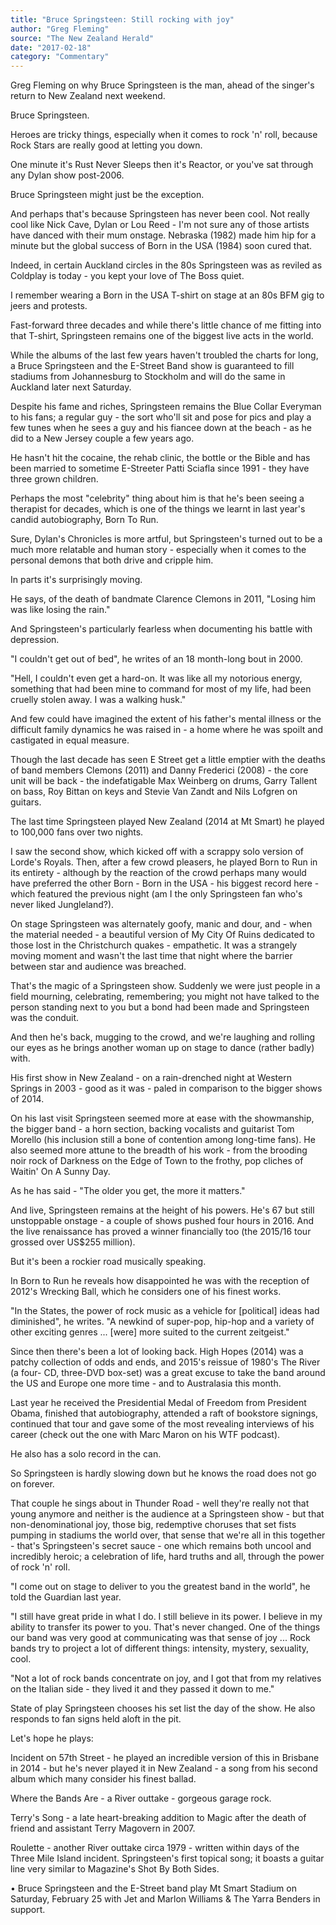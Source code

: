 ```yaml
---
title: "Bruce Springsteen: Still rocking with joy"
author: "Greg Fleming"
source: "The New Zealand Herald"
date: "2017-02-18"
category: "Commentary"
---
```


Greg Fleming on why Bruce Springsteen is the man, ahead of the singer's return to New Zealand next weekend.

Bruce Springsteen.

Heroes are tricky things, especially when it comes to rock 'n' roll, because Rock Stars are really good at letting you down.

One minute it's Rust Never Sleeps then it's Reactor, or you've sat through any Dylan show post-2006.

Bruce Springsteen might just be the exception.

And perhaps that's because Springsteen has never been cool. Not really cool like Nick Cave, Dylan or Lou Reed - I'm not sure any of those artists have danced with their mum onstage. Nebraska (1982) made him hip for a minute but the global success of Born in the USA (1984) soon cured that.

Indeed, in certain Auckland circles in the 80s Springsteen was as reviled as Coldplay is today - you kept your love of The Boss quiet.

I remember wearing a Born in the USA T-shirt on stage at an 80s BFM gig to jeers and protests.

Fast-forward three decades and while there's little chance of me fitting into that T-shirt, Springsteen remains one of the biggest live acts in the world.

While the albums of the last few years haven't troubled the charts for long, a Bruce Springsteen and the E-Street Band show is guaranteed to fill stadiums from Johannesburg to Stockholm and will do the same in Auckland later next Saturday.

Despite his fame and riches, Springsteen remains the Blue Collar Everyman to his fans; a regular guy - the sort who'll sit and pose for pics and play a few tunes when he sees a guy and his fiancee down at the beach - as he did to a New Jersey couple a few years ago.

He hasn't hit the cocaine, the rehab clinic, the bottle or the Bible and has been married to sometime E-Streeter Patti Sciafla since 1991 - they have three grown children.

Perhaps the most "celebrity" thing about him is that he's been seeing a therapist for decades, which is one of the things we learnt in last year's candid autobiography, Born To Run.

Sure, Dylan's Chronicles is more artful, but Springsteen's turned out to be a much more relatable and human story - especially when it comes to the personal demons that both drive and cripple him.

In parts it's surprisingly moving.

He says, of the death of bandmate Clarence Clemons in 2011, "Losing him was like losing the rain."

And Springsteen's particularly fearless when documenting his battle with depression.

"I couldn't get out of bed", he writes of an 18 month-long bout in 2000.

"Hell, I couldn't even get a hard-on. It was like all my notorious energy, something that had been mine to command for most of my life, had been cruelly stolen away. I was a walking husk."

And few could have imagined the extent of his father's mental illness or the difficult family dynamics he was raised in - a home where he was spoilt and castigated in equal measure.

Though the last decade has seen E Street get a little emptier with the deaths of band members Clemons (2011) and Danny Frederici (2008) - the core unit will be back - the indefatigable Max Weinberg on drums, Garry Tallent on bass, Roy Bittan on keys and Stevie Van Zandt and Nils Lofgren on guitars.

The last time Springsteen played New Zealand (2014 at Mt Smart) he played to 100,000 fans over two nights.

I saw the second show, which kicked off with a scrappy solo version of Lorde's Royals. Then, after a few crowd pleasers, he played Born to Run in its entirety - although by the reaction of the crowd perhaps many would have preferred the other Born - Born in the USA - his biggest record here - which featured the previous night (am I the only Springsteen fan who's never liked Jungleland?).

On stage Springsteen was alternately goofy, manic and dour, and - when the material needed - a beautiful version of My City Of Ruins dedicated to those lost in the Christchurch quakes - empathetic. It was a strangely moving moment and wasn't the last time that night where the barrier between star and audience was breached.

That's the magic of a Springsteen show. Suddenly we were just people in a field mourning, celebrating, remembering; you might not have talked to the person standing next to you but a bond had been made and Springsteen was the conduit.

And then he's back, mugging to the crowd, and we're laughing and rolling our eyes as he brings another woman up on stage to dance (rather badly) with.

His first show in New Zealand - on a rain-drenched night at Western Springs in 2003 - good as it was - paled in comparison to the bigger shows of 2014.

On his last visit Springsteen seemed more at ease with the showmanship, the bigger band - a horn section, backing vocalists and guitarist Tom Morello (his inclusion still a bone of contention among long-time fans). He also seemed more attune to the breadth of his work - from the brooding noir rock of Darkness on the Edge of Town to the frothy, pop cliches of Waitin' On A Sunny Day.

As he has said - "The older you get, the more it matters."

And live, Springsteen remains at the height of his powers. He's 67 but still unstoppable onstage - a couple of shows pushed four hours in 2016. And the live renaissance has proved a winner financially too (the 2015/16 tour grossed over US$255 million).

But it's been a rockier road musically speaking.

In Born to Run he reveals how disappointed he was with the reception of 2012's Wrecking Ball, which he considers one of his finest works.

"In the States, the power of rock music as a vehicle for [political] ideas had diminished", he writes. "A newkind of super-pop, hip-hop and a variety of other exciting genres ... [were] more suited to the current zeitgeist."

Since then there's been a lot of looking back. High Hopes (2014) was a patchy collection of odds and ends, and 2015's reissue of 1980's The River (a four- CD, three-DVD box-set) was a great excuse to take the band around the US and Europe one more time - and to Australasia this month.

Last year he received the Presidential Medal of Freedom from President Obama, finished that autobiography, attended a raft of bookstore signings, continued that tour and gave some of the most revealing interviews of his career (check out the one with Marc Maron on his WTF podcast).

He also has a solo record in the can.

So Springsteen is hardly slowing down but he knows the road does not go on forever.

That couple he sings about in Thunder Road - well they're really not that young anymore and neither is the audience at a Springsteen show - but that non-denominational joy, those big, redemptive choruses that set fists pumping in stadiums the world over, that sense that we're all in this together - that's Springsteen's secret sauce - one which remains both uncool and incredibly heroic; a celebration of life, hard truths and all, through the power of rock 'n' roll.

"I come out on stage to deliver to you the greatest band in the world", he told the Guardian last year.

"I still have great pride in what I do. I still believe in its power. I believe in my ability to transfer its power to you. That's never changed. One of the things our band was very good at communicating was that sense of joy ... Rock bands try to project a lot of different things: intensity, mystery, sexuality, cool.

"Not a lot of rock bands concentrate on joy, and I got that from my relatives on the Italian side - they lived it and they passed it down to me."

State of play Springsteen chooses his set list the day of the show. He also responds to fan signs held aloft in the pit.

Let's hope he plays:

Incident on 57th Street - he played an incredible version of this in Brisbane in 2014 - but he's never played it in New Zealand - a song from his second album which many consider his finest ballad.

Where the Bands Are - a River outtake - gorgeous garage rock.

Terry's Song - a late heart-breaking addition to Magic after the death of friend and assistant Terry Magovern in 2007.

Roulette - another River outtake circa 1979 - written within days of the Three Mile Island incident. Springsteen's first topical song; it boasts a guitar line very similar to Magazine's Shot By Both Sides.

• Bruce Springsteen and the E-Street band play Mt Smart Stadium on Saturday, February 25 with Jet and Marlon Williams & The Yarra Benders in support.
